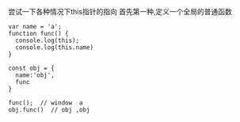 尝试一下各种情况下this指针的指向
首先第一种,定义一个全局的普通函数

```
var name = 'a';
function func() {
  console.log(this);
  console.log(this.name)
}

const obj = {
  name:'obj',
  func
}

func();  // window  a
obj.func()  // obj ,obj

```
